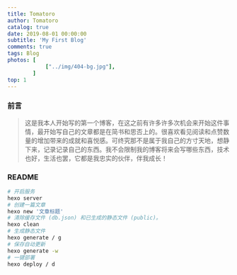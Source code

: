```yaml
---
title: Tomatoro
author: Tomatoro
catalog: true
date: 2019-08-01 00:00:00
subtitle: 'My First Blog'
comments: true
tags: Blog
photos: [
        	["../img/404-bg.jpg"],
		]
top: 1
---
```


### 前言

 > 这是我本人开始写的第一个博客，在这之前有许多许多次机会来开始这件事情，最开始写自己的文章都是在简书和思否上的。很喜欢看见阅读和点赞数量的增加带来的成就和喜悦感。可终究那不是属于我自己的方寸天地，想静下来，记录记录自己的东西。我不会限制我的博客将来会写哪些东西，技术也好，生活也罢，它都是我忠实的伙伴，伴我成长！

<!-- more -->

### README

```bash
# 开启服务
hexo server
# 创建一篇文章
hexo new '文章标题'
# 清除缓存文件 (db.json) 和已生成的静态文件 (public)。
hexo clean
# 生成静态文件
hexo generate / g
# 保存自动更新
hexo generate -w
# 一键部署
hexo deploy / d
```
<!-- ### 关于Tomatoro

Tomatoro这个笔名是我在17年八月一号为自己起的，也就是两年前的今天。说起这个笔名来，不由的想起了那个她。当时是大三过后的暑假，我的本专业并不是学习计算机的。但是我确实很讨厌自己的本专业--动物科学--一个致力于以最少的成本养出最能赚钱的猪的一个专业。嗯~不能说不喜欢，简直就是厌恶至极233。 -->

